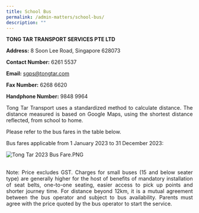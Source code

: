 ```yaml
---
title: School Bus
permalink: /admin-matters/school-bus/
description: ""
---
```

**TONG TAR TRANSPORT SERVICES PTE LTD** 

**Address:** 8 Soon Lee Road, Singapore 628073   

**Contact Number:**  6261 5537 

**Email:** sgps@tongtar.com

**Fax Number:**  6268 6620

**Handphone Number:** 9848 9964
<br>

<p align="justify">
Tong Tar Transport uses a standardized method to calculate distance. The distance measured is based on Google Maps, using the shortest distance reflected, from school to home. 

Please refer to the bus fares in the table below.

Bus fares applicable from 1 January 2023 to 31 December 2023:
<br>
	
![Tong Tar 2023 Bus Fare.PNG](https://www-stgabrielspri-moe-edu-sg-admin.cwp.sg/qql/slot/u173/For%20Parent/2022/Tong%20Tar%202023%20Bus%20Fare.PNG)  
<br>	
	
<p align="justify">
Note: Price excludes GST. Charges for small buses (15 and below seater type) are generally higher for the host of benefits of mandatory installation of seat belts, one-to-one seating, easier access to pick up points and shorter journey time. For distance beyond 12km, it is a mutual agreement between the bus operator and subject to bus availability. Parents must agree with the price quoted by the bus operator to start the service.